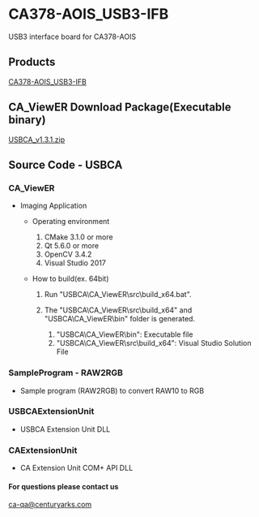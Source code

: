 # CA378-AOIS_USB3-IFB

USB3 interface board for CA378-AOIS

## Products
[CA378-AOIS_USB3-IFB](https://www.centuryarks.com/products/sensor/usbcam)

## CA_ViewER Download Package(Executable binary)
[USBCA_v1.3.1.zip](https://github.com/centuryarks/CA378-AOIS_USB3-IFB/releases/download/v1.3.1_release/USBCA_v1.3.1.zip)

## Source Code - USBCA

### CA_ViewER

- Imaging Application

    - Operating environment
        1. CMake 3.1.0 or more
        1. Qt 5.6.0 or more
        1. OpenCV 3.4.2
        1. Visual Studio 2017

    - How to build(ex. 64bit)
        1. Run "USBCA\CA_ViewER\src\build_x64.bat".
        1. The "USBCA\CA_ViewER\src\build_x64" and "USBCA\CA_ViewER\bin" folder is generated.

            1. "USBCA\CA_ViewER\bin": Executable file
            1. "USBCA\CA_ViewER\src\build_x64": Visual Studio Solution File

### SampleProgram - RAW2RGB

- Sample program (RAW2RGB) to convert RAW10 to RGB

### USBCAExtensionUnit

- USBCA Extension Unit DLL

### CAExtensionUnit

- CA Extension Unit COM+ API DLL

#### For questions please contact us
ca-qa@centuryarks.com
